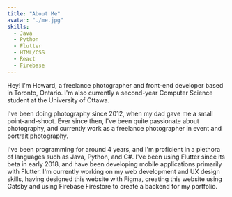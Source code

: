```yaml
---
title: "About Me"
avatar: "./me.jpg"
skills: 
  - Java
  - Python
  - Flutter
  - HTML/CSS
  - React
  - Firebase
---
```

Hey! I'm Howard, a freelance photographer and front-end developer based in Toronto, Ontario. I'm also currently a second-year Computer Science student at the University of Ottawa.

I've been doing photography since 2012, when my dad gave me a small point-and-shoot. Ever since then, I've been quite passionate about photography, and currently work as a freelance photographer in event and portrait photography.

I've been programming for around 4 years, and I'm proficient in a plethora of languages such as Java, Python, and C#. I've been using Flutter since its beta in early 2018, and have been developing mobile applications primarily with Flutter. I'm currently working on my web development and UX design skills, having designed this website with Figma, creating this website using Gatsby and using Firebase Firestore to create a backend for my portfolio. 